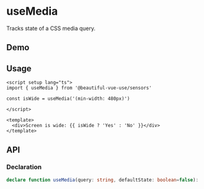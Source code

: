 # useMedia

Tracks state of a CSS media query.

## Demo

## Usage

```vue
<script setup lang="ts">
import { useMedia } from '@beautiful-vue-use/sensors'

const isWide = useMedia('(min-width: 480px)')

</script>

<template>
  <div>Screen is wide: {{ isWide ? 'Yes' : 'No' }}</div>
</template>

```

## API

### Declaration

```ts
declare function useMedia(query: string, defaultState: boolean=false): boolean;

```
